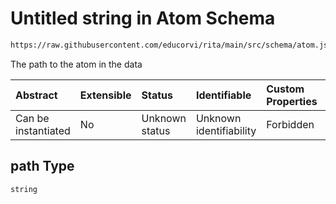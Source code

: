 # Untitled string in Atom Schema

```txt
https://raw.githubusercontent.com/educorvi/rita/main/src/schema/atom.json#/properties/path
```

The path to the atom in the data

| Abstract            | Extensible | Status         | Identifiable            | Custom Properties | Additional Properties | Access Restrictions | Defined In                                                      |
| :------------------ | :--------- | :------------- | :---------------------- | :---------------- | :-------------------- | :------------------ | :-------------------------------------------------------------- |
| Can be instantiated | No         | Unknown status | Unknown identifiability | Forbidden         | Allowed               | none                | [atom.json*](../../src/schema/atom.json "open original schema") |

## path Type

`string`
